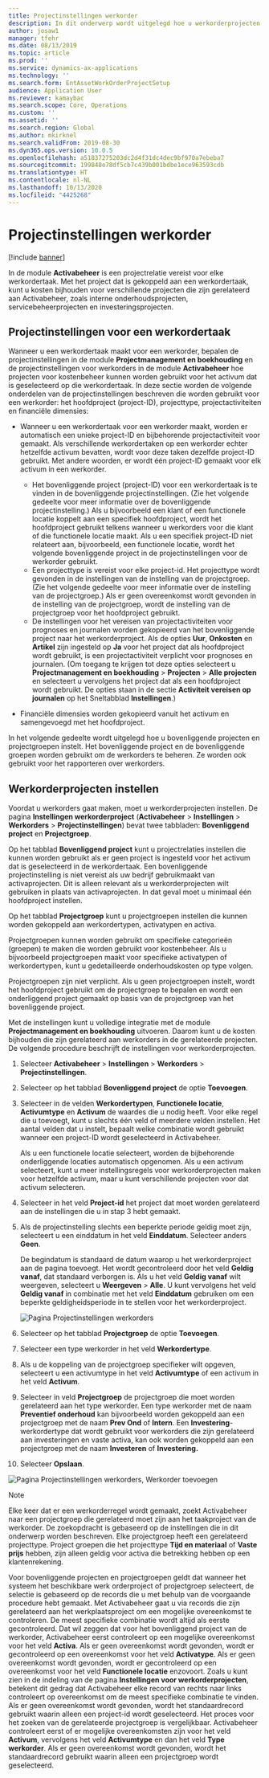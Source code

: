 ```yaml
---
title: Projectinstellingen werkorder
description: In dit onderwerp wordt uitgelegd hoe u werkorderprojecten instelt in Activabeheer.
author: josaw1
manager: tfehr
ms.date: 08/13/2019
ms.topic: article
ms.prod: ''
ms.service: dynamics-ax-applications
ms.technology: ''
ms.search.form: EntAssetWorkOrderProjectSetup
audience: Application User
ms.reviewer: kamaybac
ms.search.scope: Core, Operations
ms.custom: ''
ms.assetid: ''
ms.search.region: Global
ms.author: mkirknel
ms.search.validFrom: 2019-08-30
ms.dyn365.ops.version: 10.0.5
ms.openlocfilehash: a51837275203dc2d4f31dc4dec9bf970a7ebeba7
ms.sourcegitcommit: 199848e78df5cb7c439b001bdbe1ece963593cdb
ms.translationtype: HT
ms.contentlocale: nl-NL
ms.lasthandoff: 10/13/2020
ms.locfileid: "4425268"
---
```

# <a name="work-order-project-setup"></a>Projectinstellingen werkorder

[!include [banner](../../includes/banner.md)]

 

In de module **Activabeheer** is een projectrelatie vereist voor elke werkordertaak. Met het project dat is gekoppeld aan een werkordertaak, kunt u kosten bijhouden voor verschillende projecten die zijn gerelateerd aan Activabeheer, zoals interne onderhoudsprojecten, servicebeheerprojecten en investeringsprojecten. 

## <a name="project-setup-for-a-work-order-job"></a>Projectinstellingen voor een werkordertaak

Wanneer u een werkordertaak maakt voor een werkorder, bepalen de projectinstellingen in de module **Projectmanagement en boekhouding** en de projectinstellingen voor werkorders in de module **Activabeheer** hoe projecten voor kostenbeheer kunnen worden gebruikt voor het activum dat is geselecteerd op die werkordertaak. In deze sectie worden de volgende onderdelen van de projectinstellingen beschreven die worden gebruikt voor een werkorder: het hoofdproject (project-ID), projecttype, projectactiviteiten en financiële dimensies:

- Wanneer u een werkordertaak voor een werkorder maakt, worden er automatisch een unieke project-ID en bijbehorende projectactiviteit voor gemaakt. Als verschillende werkordertaken op een werkorder echter hetzelfde activum bevatten, wordt voor deze taken dezelfde project-ID gebruikt. Met andere woorden, er wordt één project-ID gemaakt voor elk activum in een werkorder.

    - Het bovenliggende project (project-ID) voor een werkordertaak is te vinden in de bovenliggende projectinstellingen. (Zie het volgende gedeelte voor meer informatie over de bovenliggende projectinstelling.) Als u bijvoorbeeld een klant of een functionele locatie koppelt aan een specifiek hoofdproject, wordt het hoofdproject gebruikt telkens wanneer u werkorders voor die klant of die functionele locatie maakt. Als u een specifiek project-ID niet relateert aan, bijvoorbeeld, een functionele locatie, wordt het volgende bovenliggende project in de projectinstellingen voor de werkorder gebruikt.
    - Een projecttype is vereist voor elke project-id. Het projecttype wordt gevonden in de instellingen van de instelling van de projectgroep. (Zie het volgende gedeelte voor meer informatie over de instelling van de projectgroep.) Als er geen overeenkomst wordt gevonden in de instelling van de projectgroep, wordt de instelling van de projectgroep voor het hoofdproject gebruikt.
    - De instellingen voor het vereisen van projectactiviteiten voor prognoses en journalen worden gekopieerd van het bovenliggende project naar het werkorderproject. Als de opties **Uur**, **Onkosten** en **Artikel** zijn ingesteld op **Ja** voor het project dat als hoofdproject wordt gebruikt, is een projectactiviteit verplicht voor prognoses en journalen. (Om toegang te krijgen tot deze opties selecteert u **Projectmanagement en boekhouding** \> **Projecten** \> **Alle projecten** en selecteert u vervolgens het project dat als een hoofdproject wordt gebruikt. De opties staan in de sectie **Activiteit vereisen op journalen** op het Sneltabblad **Instellingen**.)

- Financiële dimensies worden gekopieerd vanuit het activum en samengevoegd met het hoofdproject.

In het volgende gedeelte wordt uitgelegd hoe u bovenliggende projecten en projectgroepen instelt. Het bovenliggende project en de bovenliggende groepen worden gebruikt om de werkorders te beheren. Ze worden ook gebruikt voor het rapporteren over werkorders.

## <a name="set-up-work-order-projects"></a>Werkorderprojecten instellen

Voordat u werkorders gaat maken, moet u werkorderprojecten instellen. De pagina **Instellingen werkorderproject** (**Activabeheer** \> **Instellingen** \> **Werkorders** \> **Projectinstellingen**) bevat twee tabbladen: **Bovenliggend project** en **Projectgroep**.

Op het tabblad **Bovenliggend project** kunt u projectrelaties instellen die kunnen worden gebruikt als er geen project is ingesteld voor het activum dat is geselecteerd in de werkordertaak. Een bovenliggende projectinstelling is niet vereist als uw bedrijf gebruikmaakt van activaprojecten. Dit is alleen relevant als u werkorderprojecten wilt gebruiken in plaats van activaprojecten. In dat geval moet u minimaal één hoofdproject instellen.

Op het tabblad **Projectgroep** kunt u projectgroepen instellen die kunnen worden gekoppeld aan werkordertypen, activatypen en activa.

Projectgroepen kunnen worden gebruikt om specifieke categorieën (groepen) te maken die worden gebruikt voor kostenbeheer. Als u bijvoorbeeld projectgroepen maakt voor specifieke activatypen of werkordertypen, kunt u gedetailleerde onderhoudskosten op type volgen.

Projectgroepen zijn niet verplicht. Als u geen projectgroepen instelt, wordt het hoofdproject gebruikt om de projectgroep te bepalen en wordt een onderliggend project gemaakt op basis van de projectgroep van het bovenliggende project.

Met de instellingen kunt u volledige integratie met de module **Projectmanagement en boekhouding** uitvoeren. Daarom kunt u de kosten bijhouden die zijn gerelateerd aan werkorders in de gerelateerde projecten. De volgende procedure beschrijft de instellingen voor werkorderprojecten.

1. Selecteer **Activabeheer** \> **Instellingen** \> **Werkorders** \> **Projectinstellingen**.
2. Selecteer op het tabblad **Bovenliggend project** de optie **Toevoegen**.
3. Selecteer in de velden **Werkordertypen**, **Functionele locatie**, **Activumtype** en **Activum** de waardes die u nodig heeft. Voor elke regel die u toevoegt, kunt u slechts één veld of meerdere velden instellen. Het aantal velden dat u instelt, bepaalt welke combinatie wordt gebruikt wanneer een project-ID wordt geselecteerd in Activabeheer. 

    Als u een functionele locatie selecteert, worden de bijbehorende onderliggende locaties automatisch opgenomen. Als u een activum selecteert, kunt u meer instellingsregels voor werkorderprojecten maken voor hetzelfde activum, maar u kunt verschillende projecten voor dat activum selecteren.

4. Selecteer in het veld **Project-id** het project dat moet worden gerelateerd aan de instellingen die u in stap 3 hebt gemaakt.
5. Als de projectinstelling slechts een beperkte periode geldig moet zijn, selecteert u een einddatum in het veld **Einddatum**. Selecteer anders **Geen**.

    De begindatum is standaard de datum waarop u het werkorderproject aan de pagina toevoegt. Het wordt gecontroleerd door het veld **Geldig vanaf**, dat standaard verborgen is. Als u het veld **Geldig vanaf** wilt weergeven, selecteert u **Weergeven** \> **Alle**. U kunt vervolgens het veld **Geldig vanaf** in combinatie met het veld **Einddatum** gebruiken om een beperkte geldigheidsperiode in te stellen voor het werkorderproject.

    ![Pagina Projectinstellingen werkorders](media/17-setup-for-work-orders.png)

6. Selecteer op het tabblad **Projectgroep** de optie **Toevoegen**.
7. Selecteer een type werkorder in het veld **Werkordertype**.
8. Als u de koppeling van de projectgroep specifieker wilt opgeven, selecteert u een activumtype in het veld **Activumtype** of een activum in het veld **Activum**.
9. Selecteer in veld **Projectgroep** de projectgroep die moet worden gerelateerd aan het type werkorder. Een type werkorder met de naam **Preventief onderhoud** kan bijvoorbeeld worden gekoppeld aan een projectgroep met de naam **Prev Ond** of **Intern**. Een **Investering**-werkordertype dat wordt gebruikt voor werkorders die zijn gerelateerd aan investeringen en vaste activa, kan ook worden gekoppeld aan een projectgroep met de naam **Investeren** of **Investering.**
10. Selecteer **Opslaan**.

![Pagina Projectinstellingen werkorders, Werkorder toevoegen](media/18-setup-for-work-orders.png)

> [!NOTE]
> Elke keer dat er een werkorderregel wordt gemaakt, zoekt Activabeheer naar een projectgroep die gerelateerd moet zijn aan het taakproject van de werkorder. De zoekopdracht is gebaseerd op de instellingen die in dit onderwerp worden beschreven. Elke projectgroep heeft een gerelateerd projecttype. Project groepen die het projecttype **Tijd en materiaal** of **Vaste prijs** hebben, zijn alleen geldig voor activa die betrekking hebben op een klantenrekening.
>
> Voor bovenliggende projecten en projectgroepen geldt dat wanneer het systeem het beschikbare werk orderproject of projectgroep selecteert, de selectie is gebaseerd op de records die u met behulp van de voorgaande procedure hebt gemaakt. Met Activabeheer gaat u via records die zijn gerelateerd aan het werkplaatsproject om een mogelijke overeenkomst te controleren. De meest specifieke combinatie wordt altijd als eerste gecontroleerd. Dat wil zeggen dat voor het bovenliggend project van de werkorder, Activabeheer eerst controleert op een mogelijke overeenkomst voor het veld **Activa**. Als er geen overeenkomst wordt gevonden, wordt er gecontroleerd op een overeenkomst voor het veld **Activatype**. Als er geen overeenkomst wordt gevonden, wordt er gecontroleerd op een overeenkomst voor het veld **Functionele locatie** enzovoort. Zoals u kunt zien in de indeling van de pagina **Instellingen voor werkorderprojecten**, betekent dit gedrag dat Activabeheer elke record van rechts naar links controleert op overeenkomst om de meest specifieke combinatie te vinden. Als er geen overeenkomst wordt gevonden, wordt het standaardrecord gebruikt waarin alleen een project-id wordt geselecteerd. Het proces voor het zoeken van de gerelateerde projectgroep is vergelijkbaar. Activabeheer controleert eerst of er mogelijke overeenkomsten zijn voor het veld **Activum**, vervolgens het veld **Activumtype** en dan het veld **Type werkorder**. Als er geen overeenkomst wordt gevonden, wordt het standaardrecord gebruikt waarin alleen een projectgroep wordt geselecteerd.
